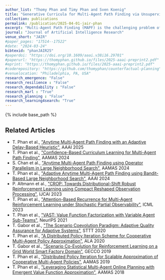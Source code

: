 ```yaml
---
author_list: "Thomy Phan and Timy Phan and Sven Koenig"
title: "Generative Curricula for Multi-Agent Path Finding via Unsupervised and Reinforcement Learning"
collection: publications
permalink: /publication/2025-04-01-jair-phan
excerpt: "Multi-Agent Path Finding (MAPF) is the challenging problem of finding collision-free paths for multiple agents, which has a wide range of applications, such as automated warehouses, smart manufacturing, and traffic management. Recently, machine learning-based approaches have become popular in addressing MAPF problems in a decentralized and potentially generalizing way. Most learning-based MAPF approaches use reinforcement and imitation learning to train agent policies for decentralized execution under partial observability. However, current state-of-the-art approaches suffer from a prevalent bias to micro-aspects of particular MAPF problems, such as congestions in corridors and potential delays caused by single agents, leading to tight specializations through extensive engineering via oversized models, reward shaping, path finding algorithms, and communication. These specializations are generally detrimental to the sample efficiency, i.e., the learning progress given a certain amount of experience, and generalization to previously unseen scenarios. In contrast, curriculum learning offers an elegant and much simpler way of training agent policies in a step-by-step manner to master all aspects implicitly without extensive engineering. In this paper, we propose a generative curriculum approach to learning-based MAPF using Variational Autoencoder Utilized Learning of Terrains (VAULT). We introduce a two-stage framework to (I) train the VAULT via unsupervised learning to obtain a latent space representation of maps and (II) use the VAULT to generate curricula in order to improve sample efficiency and generalization of learning-based MAPF methods. For the second stage, we propose a bi-level curriculum scheme by combining our VAULT curriculum with a low-level curriculum method to improve sample efficiency further. Our framework is designed in a modular and general way, where each proposed component serves its purpose in a black-box manner without considering specific micro-aspects of the underlying problem. We empirically evaluate our approach in maps of the public MAPF benchmark set as well as novel artificial maps generated with the VAULT. Our results demonstrate the effectiveness of the VAULT as a map generator and our VAULT curriculum in improving sample efficiency and generalization of learning-based MAPF methods compared to alternative approaches. We also demonstrate how data pruning can further reduce the dependence on available maps without affecting the generalization potential of our approach."
journal: "Journal of Artificial Intelligence Research"
venue_short: "JAIR"
#paper_pages: "17514--17522"
#date: "2024-03-24"
bibtexid: "phanJAIR25"
#paperdoi: "https://doi.org/10.1609/aaai.v38i16.29701"
#paperurl: "https://thomyphan.github.io/files/2025-aaai-preprint2.pdf"
#eprint: "https://thomyphan.github.io/files/2025-aaai-preprint2.pdf"
#coderepository: "https://github.com/thomyphan/counterfactual-planning"
#venuelocation: "Philadelphia, PA, USA"
research_emergence: "False"
research_resilience : "False"
research_dependability : "False"
research_marl : "True"
research_planning : "False"
research_learning4search: "True"
---
```


{% include base_path %}

## Related Articles
- T. Phan et al., ["Anytime Multi-Agent Path Finding with an Adaptive Delay-Based Heuristic"](https://thomyphan.github.io/publication/2025-02-01-aaai-phan1), AAAI 2025
- T. Phan et al., ["Confidence-Based Curriculum Learning for Multi-Agent Path Finding"](https://thomyphan.github.io/publication/2024-05-01-aamas-phan), AAMAS 2024
- S. Chan et al., ["Anytime Multi-Agent Path Finding using Operator Parallelism in Large Neighborhood Search"](https://thomyphan.github.io/publication/2024-05-01-aamas-chan), AAMAS 2024
- T. Phan et al., ["Adaptive Anytime Multi-Agent Path Finding using Bandit-Based Large Neighborhood Search"](https://thomyphan.github.io/publication/2024-02-01-aaai-phan), AAAI 2024
- P. Altmann et al., ["CROP: Towards Distributional-Shift Robust Reinforcement Learning using Compact Reshaped Observation Processing"](https://thomyphan.github.io/publication/2023-08-01-ijcai-altmann), IJCAI 2023
- T. Phan et al., ["Attention-Based Recurrence for Multi-Agent Reinforcement Learning under Stochastic Partial Observability"](https://thomyphan.github.io/publication/2023-07-01-icml-phan), ICML 2023
- T. Phan et al., ["VAST: Value Function Factorization with Variable Agent Sub-Teams"](https://thomyphan.github.io/publication/2021-12-01-neurips-phan), NeurIPS 2021
- T. Gabor et al., ["The Scenario Coevolution Paradigm: Adaptive Quality Assurance for Adaptive Systems"](https://thomyphan.github.io/publication/2020-01-01-sttt-gabor), STTT 2020
- T. Phan et al., ["A Distributed Policy Iteration Scheme for Cooperative Multi-Agent Policy Approximation"](https://thomyphan.github.io/publication/2020-05-01-ala-phan), ALA 2020
- T. Gabor et al., ["Scenario Co-Evolution for Reinforcement Learning on a Grid World Smart Factory Domain"](https://thomyphan.github.io/publication/2020-06-01-gecco-gabor), GECCO 2019
- T. Phan et al., ["Distributed Policy Iteration for Scalable Approximation of Cooperative Multi-Agent Policies"](https://thomyphan.github.io/publication/2019-05-01-aamas-phan), AAMAS 2019
- T. Phan et al., ["Leveraging Statistical Multi-Agent Online Planning with Emergent Value Function Approximation"](https://thomyphan.github.io/publication/2018-06-01-aamas-phan), AAMAS 2018